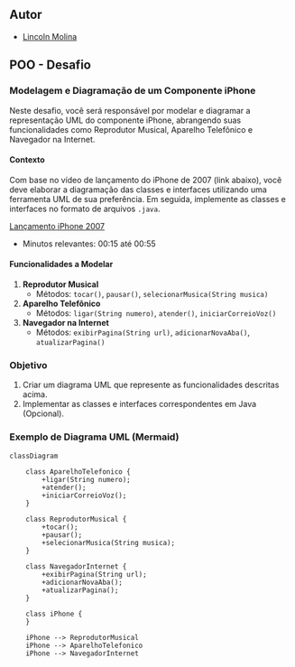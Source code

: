 ## Autor
- [Lincoln Molina](https://github.com/lincmodev)

## POO - Desafio

### Modelagem e Diagramação de um Componente iPhone

Neste desafio, você será responsável por modelar e diagramar a representação UML do componente iPhone, abrangendo suas funcionalidades como Reprodutor Musical, Aparelho Telefônico e Navegador na Internet.

#### Contexto
Com base no vídeo de lançamento do iPhone de 2007 (link abaixo), você deve elaborar a diagramação das classes e interfaces utilizando uma ferramenta UML de sua preferência. Em seguida, implemente as classes e interfaces no formato de arquivos `.java`.

[Lançamento iPhone 2007](https://www.youtube.com/watch?v=9ou608QQRq8)
- Minutos relevantes: 00:15 até 00:55

#### Funcionalidades a Modelar
1. **Reprodutor Musical**
   - Métodos: `tocar()`, `pausar()`, `selecionarMusica(String musica)`
2. **Aparelho Telefônico**
   - Métodos: `ligar(String numero)`, `atender()`, `iniciarCorreioVoz()`
3. **Navegador na Internet**
   - Métodos: `exibirPagina(String url)`, `adicionarNovaAba()`, `atualizarPagina()`

### Objetivo
1. Criar um diagrama UML que represente as funcionalidades descritas acima.
2. Implementar as classes e interfaces correspondentes em Java (Opcional).

### Exemplo de Diagrama UML (Mermaid)
```mermaid
classDiagram

    class AparelhoTelefonico {       
        +ligar(String numero);
        +atender();
        +iniciarCorreioVoz();
    }

    class ReprodutorMusical {
        +tocar();
        +pausar();
        +selecionarMusica(String musica);
    }   

    class NavegadorInternet {
        +exibirPagina(String url);
        +adicionarNovaAba();
        +atualizarPagina();
    }

    class iPhone {
    }

    iPhone --> ReprodutorMusical
    iPhone --> AparelhoTelefonico
    iPhone --> NavegadorInternet
```